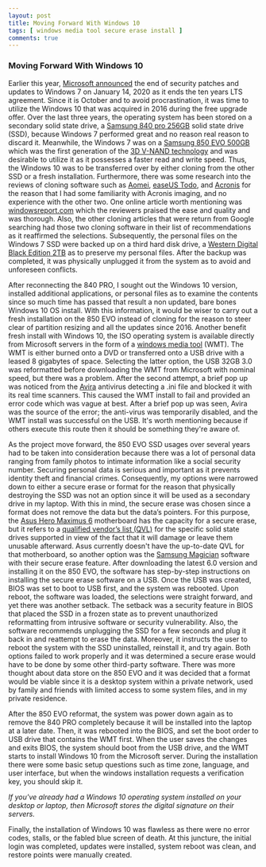 ```yaml
---
layout: post
title: Moving Forward With Windows 10
tags: [ windows media tool secure erase install ]
comments: true
---
```


### Moving Forward With Windows 10


Earlier this year, [Microsoft announced](https://support.microsoft.com/en-us/help/4057281/windows-7-support-will-end-on-january-14-2020) the end of security patches and updates to Windows 7 on January 14, 2020 as it ends the ten years LTS agreement. Since it is October and to avoid procrastination, it was time to utilize the Windows 10 that was acquired in 2016 during the free upgrade offer. Over the last three years, the operating system has been stored on a secondary solid state drive, a [Samsung 840 pro 256GB](https://www.samsung.com/us/business/support/owners/product/840-pro-series-256gb/) solid state drive (SSD), because Windows 7 performed great and no reason real reason to discard it. Meanwhile, the Windows 7 was on a [Samsung 850 EVO 500GB](https://www.samsung.com/semiconductor/minisite/ssd/product/consumer/850evo/) which was the first generation of the [3D V-NAND technology](https://news.samsung.com/global/samsung-electronics-takes-3d-memory-to-new-heights-with-sixth-generation-v-nand-ssds-for-client-computing) and was desirable to utilize it as it possesses a faster read and write speed. Thus, the Windows 10 was to be transferred over by either cloning from the other SSD or a fresh installation. Furthermore, there was some research into the reviews of cloning software such as [Aomei](https://www.aomeitech.com/), [easeUS Todo](https://www.easeus.com/backup-software/tb-free.html?utm_expid=.A0-dX_9GQHq1dEXpMPDjEg.0&utm_referrer=https%3A%2F%2Fwww.google.com%2F), and [Acronis](https://www.acronis.com/en-us/personal/computer-backup/) for the reason that I had some familiarity with Acronis imaging, and no experience with the other two. One online article worth mentioning was [windowsreport.com](https://windowsreport.com/move-windows-10-ssd/) which the reviewers praised the ease and quality and was thorough. Also, the other cloning articles that were return from Google searching had those two cloning software in their list of recommendations as it reaffirmed the selections. Subsequently, the personal files on the Windows 7 SSD were backed up on a third hard disk drive, a [Western Digital Black Edition 2TB](https://shop.westerndigital.com/products/internal-drives/wd-black-desktop-sata-hdd#WD2003FZEX) as to preserve my personal files. After the backup was completed, it was physically unplugged it from the system as to avoid and unforeseen conflicts.

After reconnecting the 840 PRO, I sought out the Windows 10 version, installed additional applications, or personal files as to examine the contents since so much time has passed that result a non updated, bare bones Windows 10 OS install. With this information, it would be wiser to carry out a fresh installation on the 850 EVO instead of cloning for the reason to steer clear of partition resizing and all the updates since 2016. Another benefit fresh install with Windows 10, the ISO operating system is available directly from Microsoft servers in the form of a [windows media tool](https://www.microsoft.com/en-us/software-download/windows10) (WMT). The WMT is either burned onto a DVD or transferred onto a USB drive with a leased 8 gigabytes of space. Selecting the latter option, the USB 32GB 3.0 was reformatted before downloading the WMT from Microsoft with nominal speed, but there was a problem. After the second attempt, a brief pop up was noticed from the [Avira](https://www.avira.com/) antivirus detecting a .ini file and blocked it with its real time scanners. This caused the WMT install to fail and provided an error code which was vague at best. After a brief pop up was seen, Avira was the source of the error; the anti-virus was temporarily disabled, and the WMT install was successful on the USB. It's worth mentioning because if others execute this route then it should be something they're aware of.

As the project move forward, the 850 EVO SSD usages over several years had to be taken into consideration because there was a lot of personal data ranging from family photos to intimate information like a social security number. Securing personal data is serious and important as it prevents identity theft and financial crimes. Consequently, my options were narrowed down to either a secure erase or format for the reason that physically destroying the SSD was not an option since it will be used as a secondary drive in my laptop. With this in mind, the secure erase was chosen since a format does not remove the data but the data’s pointers. For this purpose, the [Asus Hero Maximus 6](https://www.asus.com/us/Motherboards/MAXIMUS_VI_HERO/) motherboard has the capacity for a secure erase, but it refers to a [qualified vendor’s list (QVL)](https://www.asus.com/us/Motherboards/MAXIMUS_VI_HERO/HelpDesk_QVL/) for the specific solid state drives supported in view of the fact that it will damage or leave them unusable afterward. Asus currently doesn't have the up-to-date QVL for that motherboard, so another option was the [Samsung Magician](https://www.samsung.com/semiconductor/minisite/ssd/download/tools/) software with their secure erase feature. After downloading the latest 6.0 version and installing it on the 850 EVO, the software has step-by-step instructions on installing the secure erase software on a USB. Once the USB was created, BIOS was set to boot to USB first, and the system was rebooted. Upon reboot, the software was loaded, the selections were straight forward, and yet there was another setback. The setback was a security feature in BIOS that placed the SSD in a frozen state as to prevent unauthorized reformatting from intrusive software or security vulnerability. Also, the software recommends unplugging the SSD for a few seconds and plug it back in and reattempt to erase the data. Moreover, it instructs the user to reboot the system with the SSD uninstalled, reinstall it, and try again. Both options failed to work properly and it was determined a secure erase would have to be done by some other third-party software.  There was more thought about data store on the 850 EVO and it was decided that a format would be viable since it is a desktop system within a private network, used by family and friends with limited access to some system files, and in my private residence.

After the 850 EVO reformat, the system was power down again as to remove the 840 PRO completely because it will be installed into the laptop at a later date. Then, it was rebooted into the BIOS, and set the boot order to USB drive that contains the WMT first. When the user saves the changes and exits BIOS, the system should boot from the USB drive, and the WMT starts to install Windows 10 from the Microsoft server. During the installation there were some basic setup questions such as time zone, language, and user interface, but when the windows installation requests a verification key, you should skip it. 

*If you've already had a Windows 10 operating system installed on your desktop or laptop, then Microsoft stores the digital signature on their servers.* 

Finally, the installation of Windows 10 was flawless as there were no error codes, stalls, or the fabled blue screen of death.  At this juncture, the initial login was completed, updates were installed, system reboot was clean, and restore points were manually created.


